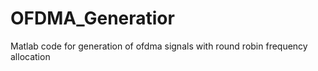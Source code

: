 # OFDMA_Generatior
Matlab code for generation of ofdma signals with round robin frequency allocation
